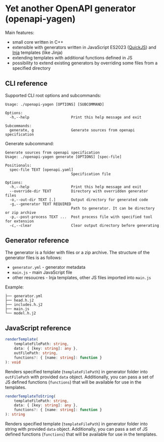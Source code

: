 # Yet another OpenAPI generator (openapi-yagen)

Main features:

- small core written in C++
- extensible with generators written in JavaScript ES2023 ([QuickJS](https://bellard.org/quickjs/)) and 
  [Inja](https://pantor.github.io/inja/) templates (like Jinja)
- extending templates with additional functions defined in JS
- possibility to extend existing generators by overriding some files from a specified directory

## CLI reference

Supported CLI root options and subcommands:
```
Usage: ./openapi-yagen [OPTIONS] [SUBCOMMAND]

Options:
  -h,--help                   Print this help message and exit

Subcommands:
  generate, g                 Generate sources from openapi specification
```

Generate subcommand:

```
Generate sources from openapi specification
Usage: ./openapi-yagen generate [OPTIONS] [spec-file]

Positionals:
  spec-file TEXT [openapi.yaml] 
                              Specification file

Options:
  -h,--help                   Print this help message and exit
  --override-dir TEXT         Directory with overridden generator files
  -o,--out-dir TEXT [.]       Output directory for generated code
  -g,--generator TEXT REQUIRED
                              Path to generator. It can be directory or zip archive
  -p,--post-process TEXT ...  Post process file with specified tool for extension
  -c,--clear                  Clear output directory before generating
```

## Generator reference

The generator is a folder with files or a zip archive. The structure of the generator files is as follows:

- `generator.yml` - generator metadata
- `main.js` - main JavaScript file
- other resoucres - Inja templates, other JS files imported into `main.js`

Example: 
```
├── generator.yml
├── head.h.j2
├── includes.h.j2
├── main.js
└── model.h.j2
```

## JavaScript reference

```typescript
renderTemplate(
    templateFilePath: string, 
    data: { [key: string]: any }, 
    outFilePath: string,
    functions?: { [name: string]: function }
): void
```

Renders specified template (`templateFilePath`) in generator folder into `outFilePath` with provided `data` object. 
Additionally, you can pass a set of JS defined functions (`functions`) that will be available for use in the templates.

```typescript
renderTemplateToString(
    templateFilePath: string, 
    data: { [key: string]: any }, 
    functions?: { [name: string]: function }
): string
```

Renders specified template (`templateFilePath`) in generator folder into string with provided `data` object. 
Additionally, you can pass a set of JS defined functions (`functions`) that will be available for use in the templates.

